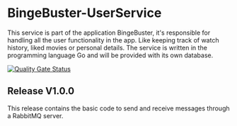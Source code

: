 # BingeBuster-UserService
This service is part of the application BingeBuster, it's responsible for handling all the user functionality in the app. Like keeping track of watch history, liked movies or personal details. The service is written in the programming language Go and will be provided with its own database.

[![Quality Gate Status](https://sonarcloud.io/api/project_badges/measure?project=Portfolio-Advanced-software_BingeBuster-UserService&metric=alert_status)](https://sonarcloud.io/summary/new_code?id=Portfolio-Advanced-software_BingeBuster-UserService)

## Release V1.0.0
This release contains the basic code to send and receive messages through a RabbitMQ server. 
